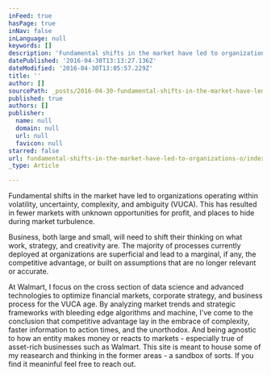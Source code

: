 ```yaml
---
inFeed: true
hasPage: true
inNav: false
inLanguage: null
keywords: []
description: 'Fundamental shifts in the market have led to organizations operating within volatility, uncertainty, complexity, and ambiguity (VUCA). This has resulted in fewer markets with unknown opportunities for profit, and places to hide during market turbulence. '
datePublished: '2016-04-30T13:13:27.136Z'
dateModified: '2016-04-30T13:05:57.229Z'
title: ''
author: []
sourcePath: _posts/2016-04-30-fundamental-shifts-in-the-market-have-led-to-organizations-o.md
published: true
authors: []
publisher:
  name: null
  domain: null
  url: null
  favicon: null
starred: false
url: fundamental-shifts-in-the-market-have-led-to-organizations-o/index.html
_type: Article

---
```

Fundamental shifts in the market have led to organizations operating within volatility, uncertainty, complexity, and ambiguity (VUCA). This has resulted in fewer markets with unknown opportunities for profit, and places to hide during market turbulence. 

Business, both large and small, will need to shift their thinking on what work, strategy, and creativity are. The majority of processes currently deployed at organizations are superficial and lead to a marginal, if any, the competitive advantage, or built on assumptions that are no longer relevant or accurate. 

At Walmart, I focus on the cross section of data science and advanced technologies to optimize financial markets, corporate strategy, and business process for the VUCA age. By analyzing market trends and strategic frameworks with bleeding edge algorithms and machine, I've come to the conclusion that competitive advantage lay in the embrace of complexity, faster information to action times, and the unorthodox. And being agnostic to how an entity makes money or reacts to markets - especially true of asset-rich businesses such as Walmart. This site is meant to house some of my reasearch and thinking in the former areas - a sandbox of sorts. If you find it meaninful feel free to reach out.